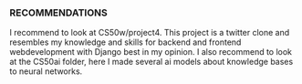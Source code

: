 ### RECOMMENDATIONS
I recommend to look at CS50w/project4. This project is a twitter clone and resembles my knowledge and skills for backend and frontend webdevelopment with Django best in my opinion.
I also recommend to look at the CS50ai folder, here I made several ai models about knowledge bases to neural networks.
